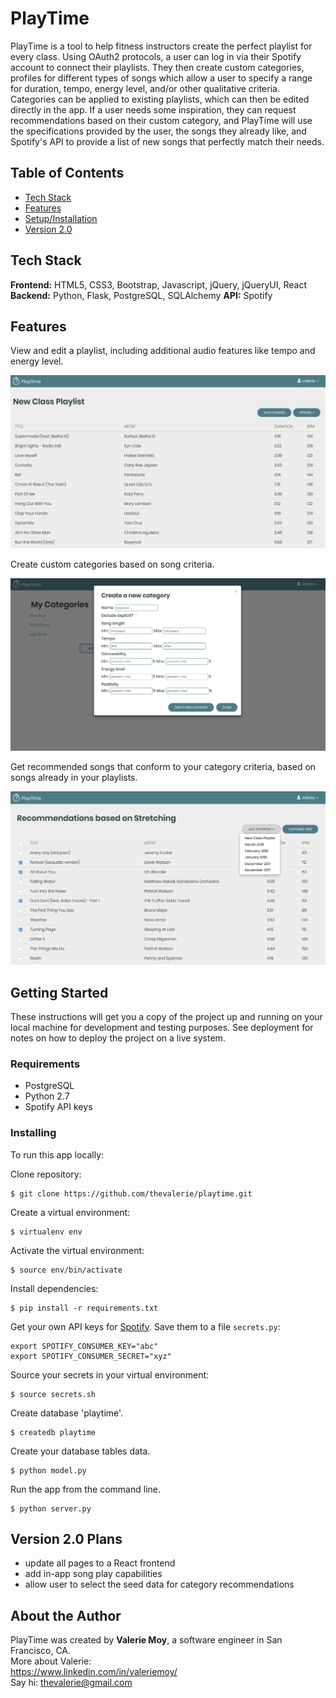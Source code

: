 # PlayTime

PlayTime is a tool to help fitness instructors create the perfect playlist for every class.  Using OAuth2 protocols, a user can log in via their Spotify account to connect their playlists. They then create custom categories, profiles for different types of songs which allow a user to specify a range for duration, tempo, energy level, and/or other qualitative criteria. Categories can be applied to existing playlists, which can then be edited directly in the app. If a user needs some inspiration, they can request recommendations based on their custom category, and PlayTime will use the specifications provided by the user, the songs they already like, and Spotify's API to provide a list of new songs that perfectly match their needs.

## Table of Contents

* [Tech Stack](#tech-stack)
* [Features](#features)
* [Setup/Installation](#installation)
* [Version 2.0](#future)

## <a name="tech-stack"></a>Tech Stack

__Frontend:__ HTML5, CSS3, Bootstrap, Javascript, jQuery, jQueryUI, React
__Backend:__ Python, Flask, PostgreSQL, SQLAlchemy
__API:__ Spotify

## <a name="features"></a>Features

View and edit a playlist, including additional audio features like tempo and energy level.

![Edit playlist](/static/images/_readme/playlist.gif)
</br>

Create custom categories based on song criteria.

![Create category](/static/images/_readme/create_category.png)
</br>

Get recommended songs that conform to your category criteria, based on songs already in your playlists.

![Get recommendations](/static/images/_readme/recommendations.png)
</br>

## <a name="installation"></a>Getting Started

These instructions will get you a copy of the project up and running on your local machine for development and testing purposes. See deployment for notes on how to deploy the project on a live system.

### Requirements
* PostgreSQL
* Python 2.7
* Spotify API keys

### Installing

To run this app locally:

Clone repository:
```
$ git clone https://github.com/thevalerie/playtime.git
```
Create a virtual environment:
```
$ virtualenv env
```
Activate the virtual environment:
```
$ source env/bin/activate
```
Install dependencies:
```
$ pip install -r requirements.txt
```
Get your own API keys for [Spotify](https://developer.spotify.com/). Save them to a file `secrets.py`:
```
export SPOTIFY_CONSUMER_KEY="abc"
export SPOTIFY_CONSUMER_SECRET="xyz"
```
Source your secrets in your virtual environment:
```
$ source secrets.sh
```
Create database 'playtime'.
```
$ createdb playtime
```
Create your database tables data.
```
$ python model.py
```
Run the app from the command line.
```
$ python server.py
```

## <a name="future"></a>Version 2.0 Plans

 * update all pages to a React frontend
 * add in-app song play capabilities
 * allow user to select the seed data for category recommendations

## About the Author

PlayTime was created by **Valerie Moy**, a software engineer in San Francisco, CA.
</br>
More about Valerie:
</br>
https://www.linkedin.com/in/valeriemoy/
</br>
Say hi:
thevalerie@gmail.com
</br>

